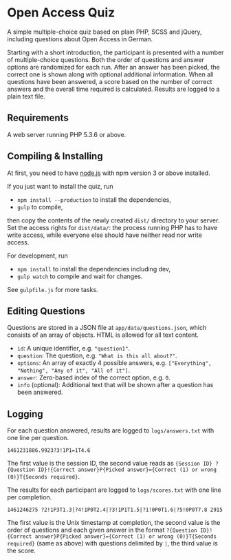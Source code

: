 # Open Access Quiz

A simple multiple-choice quiz based on plain PHP, SCSS and jQuery, including questions about Open Access in German.

Starting with a short introduction, the participant is presented with a number of multiple-choice questions. Both the order of questions and answer options are randomized for each run. After an answer has been picked, the correct one is shown along with optional additional information. When all questions have been answered, a score based on the number of correct answers and the overall time required is calculated. Results are logged to a plain text file.

## Requirements

A web server running PHP 5.3.6 or above.

## Compiling & Installing

At first, you need to have [node.js](https://nodejs.org/) with npm version 3 or above installed.

If you just want to install the quiz, run

- `npm install --production` to install the dependencies,
- `gulp` to compile,

then copy the contents of the newly created `dist/` directory to your server. Set the access rights for `dist/data/`: the process running PHP has to have write access, while everyone else should have neither read nor write access.

For development, run

- `npm install` to install the dependencies including dev,
- `gulp watch` to compile and wait for changes.

See `gulpfile.js` for more tasks.

## Editing Questions

Questions are stored in a JSON file at `app/data/questions.json`, which consists of an array of objects. HTML is allowed for all text content.

- `id`: A unique identifier, e.g. `"question1"`.
- `question`: The question, e.g. `"What is this all about?"`.
- `options`: An array of exactly 4 possible answers, e.g. `["Everything", "Nothing", "Any of it", "All of it"]`.
- `answer`: Zero-based index of the correct option, e.g. `0`.
- `info` (optional): Additional text that will be shown after a question has been answered.

## Logging

For each question answered, results are logged to `logs/answers.txt` with one line per question.

	1461231886.9923?3!1P1=1T4.6

The first value is the session ID, the second value reads as `{Session ID} ?{Question ID}!{Correct answer}P{Picked answer}={Correct (1) or wrong (0)}T{Seconds required}`.

The results for each participant are logged to `logs/scores.txt` with one line per completion.

	1461246275 ?2!1P3T1.3|?4!1P0T2.4|?3!1P1T1.5|?1!0P0T1.6|?5!0P0T7.8 2915

The first value is the Unix timestamp at completion, the second value is the order of questions and each given answer in the format `?{Question ID}!{Correct answer}P{Picked answer}={Correct (1) or wrong (0)}T{Seconds required}` (same as above) with questions delimited by `|`, the third value is the score.
